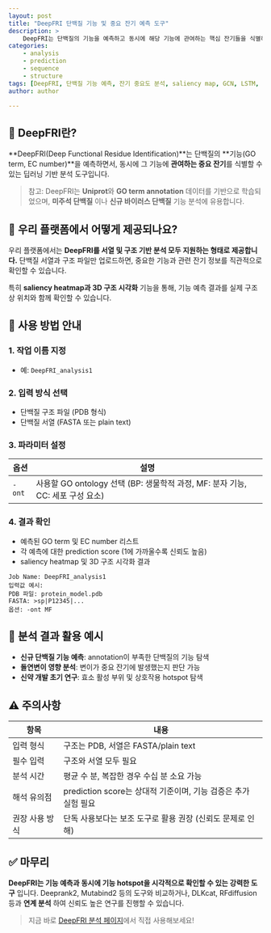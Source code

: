 ```yaml
---
layout: post
title: "DeepFRI 단백질 기능 및 중요 잔기 예측 도구"
description: >
    DeepFRI는 단백질의 기능을 예측하고 동시에 해당 기능에 관여하는 핵심 잔기들을 식별하는 딥러닝 기반 도구입니다. GCN과 LSTM을 결합한 모델 구조로, GO term 및 EC number 예측과 saliency heatmap 출력을 지원합니다.
categories:
    - analysis
    - prediction
    - sequence
    - structure
tags: [DeepFRI, 단백질 기능 예측, 잔기 중요도 분석, saliency map, GCN, LSTM, GO term, EC number]
author: author

---
```


## 🔬 DeepFRI란?

\*\*DeepFRI(Deep Functional Residue Identification)\*\*는 단백질의 \*\*기능(GO term, EC number)\*\*을 예측하면서, 동시에 그 기능에 **관여하는 중요 잔기**를 식별할 수 있는 딥러닝 기반 분석 도구입니다.

> 참고: DeepFRI는 **Uniprot**와 **GO term annotation** 데이터를 기반으로 학습되었으며, **미주석 단백질** 이나 **신규 바이러스 단백질** 기능 분석에 유용합니다.

## 🧪 우리 플랫폼에서 어떻게 제공되나요?

우리 플랫폼에서는 **DeepFRI를 서열 및 구조 기반 분석 모두 지원하는 형태로 제공합니다.**
단백질 서열과 구조 파일만 업로드하면, 중요한 기능과 관련 잔기 정보를 직관적으로 확인할 수 있습니다.

특히 **saliency heatmap과 3D 구조 시각화** 기능을 통해, 기능 예측 결과를 실제 구조상 위치와 함께 확인할 수 있습니다.

## 📝 사용 방법 안내

### 1. 작업 이름 지정

* 예: `DeepFRI_analysis1`

### 2. 입력 방식 선택

* 단백질 구조 파일 (PDB 형식)
* 단백질 서열 (FASTA 또는 plain text)

### 3. 파라미터 설정

| 옵션     | 설명                                                        |
| ------ | --------------------------------------------------------- |
| `-ont` | 사용할 GO ontology 선택 (BP: 생물학적 과정, MF: 분자 기능, CC: 세포 구성 요소) |

### 4. 결과 확인

* 예측된 GO term 및 EC number 리스트
* 각 예측에 대한 prediction score (1에 가까울수록 신뢰도 높음)
* saliency heatmap 및 3D 구조 시각화 결과

```plaintext
Job Name: DeepFRI_analysis1
입력값 예시:
PDB 파일: protein_model.pdb
FASTA: >sp|P12345|...
옵션: -ont MF
```

## 🧬 분석 결과 활용 예시

* **신규 단백질 기능 예측**: annotation이 부족한 단백질의 기능 탐색
* **돌연변이 영향 분석**: 변이가 중요 잔기에 발생했는지 판단 가능
* **신약 개발 초기 연구**: 효소 활성 부위 및 상호작용 hotspot 탐색

## ⚠️ 주의사항

| 항목       | 내용                                          |
| -------- | ------------------------------------------- |
| 입력 형식    | 구조는 PDB, 서열은 FASTA/plain text               |
| 필수 입력    | 구조와 서열 모두 필요                                |
| 분석 시간    | 평균 수 분, 복잡한 경우 수십 분 소요 가능                   |
| 해석 유의점   | prediction score는 상대적 기준이며, 기능 검증은 추가 실험 필요 |
| 권장 사용 방식 | 단독 사용보다는 보조 도구로 활용 권장 (신뢰도 문제로 인해)          |

## ✅ 마무리

**DeepFRI는 기능 예측과 동시에 기능 hotspot을 시각적으로 확인할 수 있는 강력한 도구** 입니다.
Deeprank2, Mutabind2 등의 도구와 비교하거나, DLKcat, RFdiffusion 등과 **연계 분석** 하여 신뢰도 높은 연구를 진행할 수 있습니다.

> 지금 바로 <a href="#" onclick="window.open('https://curie.kr:444/Analysis/deepfri', '_blank'); return false;" rel="noopener noreferrer">DeepFRI 분석 페이지</a>에서 직접 사용해보세요!

